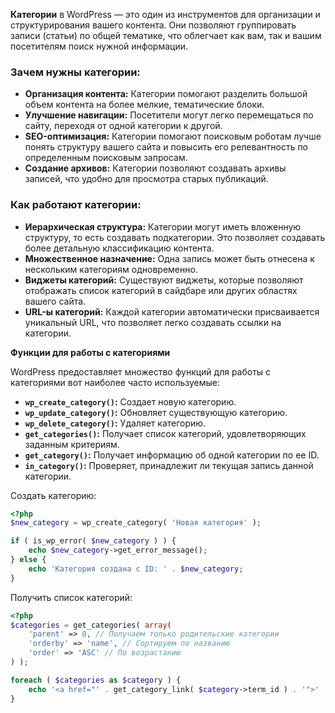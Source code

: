 **Категории** в WordPress — это один из инструментов для организации и структурирования вашего контента. Они позволяют группировать записи (статьи) по общей тематике, что облегчает как вам, так и вашим посетителям поиск нужной информации.

### Зачем нужны категории:

- **Организация контента:** Категории помогают разделить большой объем контента на более мелкие, тематические блоки.
- **Улучшение навигации:** Посетители могут легко перемещаться по сайту, переходя от одной категории к другой.
- **SEO-оптимизация:** Категории помогают поисковым роботам лучше понять структуру вашего сайта и повысить его релевантность по определенным поисковым запросам.
- **Создание архивов:** Категории позволяют создавать архивы записей, что удобно для просмотра старых публикаций.

### Как работают категории:

- **Иерархическая структура:** Категории могут иметь вложенную структуру, то есть создавать подкатегории. Это позволяет создавать более детальную классификацию контента.
- **Множественное назначение:** Одна запись может быть отнесена к нескольким категориям одновременно.
- **Виджеты категорий:** Существуют виджеты, которые позволяют отображать список категорий в сайдбаре или других областях вашего сайта.
- **URL-ы категорий:** Каждой категории автоматически присваивается уникальный URL, что позволяет легко создавать ссылки на категории.

**Функции для работы с категориями**

WordPress предоставляет множество функций для работы с категориями вот наиболее часто используемые:

- **`wp_create_category()`:** Создает новую категорию.
- **`wp_update_category()`:** Обновляет существующую категорию.
- **`wp_delete_category()`:** Удаляет категорию.
- **`get_categories()`:** Получает список категорий, удовлетворяющих заданным критериям.
- **`get_category()`:** Получает информацию об одной категории по ее ID.
- **`in_category()`:** Проверяет, принадлежит ли текущая запись данной категории.


Cоздать категорию:
```php
<?php
$new_category = wp_create_category( 'Новая категория' );

if ( is_wp_error( $new_category ) ) {
    echo $new_category->get_error_message();
} else {
    echo 'Категория создана с ID: ' . $new_category;
}
```

Получить список категорий:
```php
<?php
$categories = get_categories( array(
    'parent' => 0, // Получаем только родительские категории
    'orderby' => 'name', // Сортируем по названию
    'order' => 'ASC' // По возрастанию
) );

foreach ( $categories as $category ) {
    echo '<a href="' . get_category_link( $category->term_id ) . '">' . $category->name . '</a><br>';
}
```